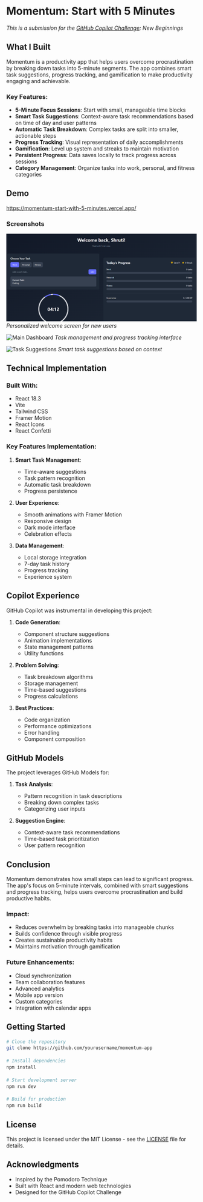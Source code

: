 # Momentum: Start with 5 Minutes

*This is a submission for the [GitHub Copilot Challenge](https://dev.to/challenges/github): New Beginnings*

## What I Built

Momentum is a productivity app that helps users overcome procrastination by breaking down tasks into 5-minute segments. The app combines smart task suggestions, progress tracking, and gamification to make productivity engaging and achievable.

### Key Features:

- **5-Minute Focus Sessions**: Start with small, manageable time blocks
- **Smart Task Suggestions**: Context-aware task recommendations based on time of day and user patterns
- **Automatic Task Breakdown**: Complex tasks are split into smaller, actionable steps
- **Progress Tracking**: Visual representation of daily accomplishments
- **Gamification**: Level up system and streaks to maintain motivation
- **Persistent Progress**: Data saves locally to track progress across sessions
- **Category Management**: Organize tasks into work, personal, and fitness categories

## Demo

https://momentum-start-with-5-minutes.vercel.app/

### Screenshots

![Welcome Screen](/img1.png)
*Personalized welcome screen for new users*

![Main Dashboard](screenshots/dashboard.png)
*Task management and progress tracking interface*

![Task Suggestions](screenshots/suggestions.png)
*Smart task suggestions based on context*

## Technical Implementation

### Built With:
- React 18.3
- Vite
- Tailwind CSS
- Framer Motion
- React Icons
- React Confetti

### Key Features Implementation:

1. **Smart Task Management**:
   - Time-aware suggestions
   - Task pattern recognition
   - Automatic task breakdown
   - Progress persistence

2. **User Experience**:
   - Smooth animations with Framer Motion
   - Responsive design
   - Dark mode interface
   - Celebration effects

3. **Data Management**:
   - Local storage integration
   - 7-day task history
   - Progress tracking
   - Experience system

## Copilot Experience

GitHub Copilot was instrumental in developing this project:

1. **Code Generation**:
   - Component structure suggestions
   - Animation implementations
   - State management patterns
   - Utility functions

2. **Problem Solving**:
   - Task breakdown algorithms
   - Storage management
   - Time-based suggestions
   - Progress calculations

3. **Best Practices**:
   - Code organization
   - Performance optimizations
   - Error handling
   - Component composition

## GitHub Models

The project leverages GitHub Models for:

1. **Task Analysis**:
   - Pattern recognition in task descriptions
   - Breaking down complex tasks
   - Categorizing user inputs

2. **Suggestion Engine**:
   - Context-aware task recommendations
   - Time-based task prioritization
   - User pattern recognition

## Conclusion

Momentum demonstrates how small steps can lead to significant progress. The app's focus on 5-minute intervals, combined with smart suggestions and progress tracking, helps users overcome procrastination and build productive habits.

### Impact:
- Reduces overwhelm by breaking tasks into manageable chunks
- Builds confidence through visible progress
- Creates sustainable productivity habits
- Maintains motivation through gamification

### Future Enhancements:
- Cloud synchronization
- Team collaboration features
- Advanced analytics
- Mobile app version
- Custom categories
- Integration with calendar apps

## Getting Started

```bash
# Clone the repository
git clone https://github.com/yourusername/momentum-app

# Install dependencies
npm install

# Start development server
npm run dev

# Build for production
npm run build
```

## License

This project is licensed under the MIT License - see the [LICENSE](LICENSE) file for details.

## Acknowledgments

- Inspired by the Pomodoro Technique
- Built with React and modern web technologies
- Designed for the GitHub Copilot Challenge
